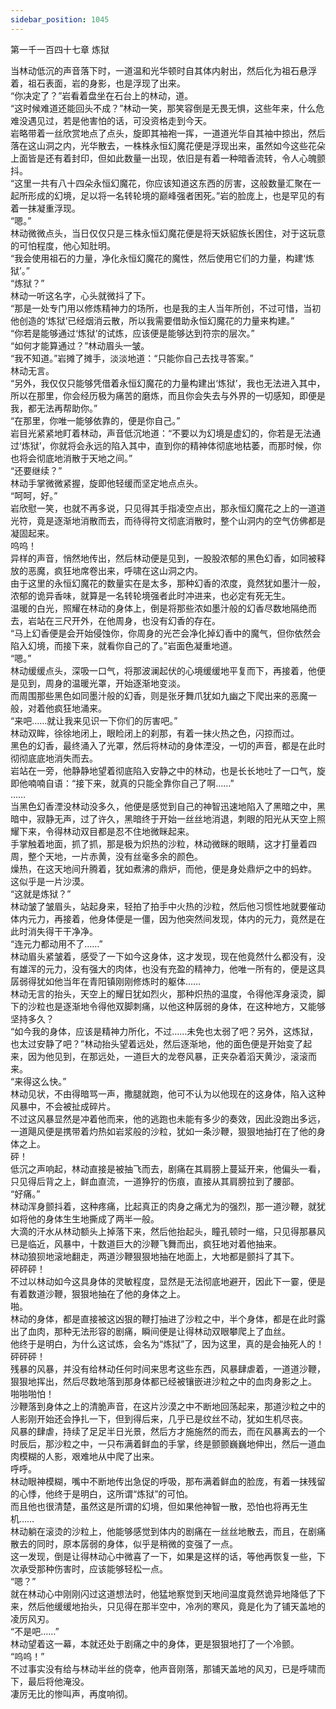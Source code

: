 ```yaml
---
sidebar_position: 1045
---
```

 第一千一百四十七章 炼狱


当林动低沉的声音落下时，一道温和光华顿时自其体内射出，然后化为祖石悬浮着，祖石表面，岩的身影，也是浮现了出来。  
“你决定了？”岩看着盘坐在石台上的林动，道。  
“这时候难道还能回头不成？”林动一笑，那笑容倒是无畏无惧，这些年来，什么危难没遇见过，若是他害怕的话，可没资格走到今天。  
岩略带着一丝欣赏地点了点头，旋即其袖袍一挥，一道道光华自其袖中掠出，然后落在这山洞之内，光华散去，一株株永恒幻魔花便是浮现出来，虽然如今这些花朵上面皆是还有着封印，但如此数量一出现，依旧是有着一种暗香流转，令人心魄颤抖。  
“这里一共有八十四朵永恒幻魔花，你应该知道这东西的厉害，这般数量汇聚在一起所形成的幻境，足以将一名转轮境的巅峰强者困死。”岩的脸庞上，也是罕见的有着一抹凝重浮现。  
“嗯。”  
林动微微点头，当日仅仅只是三株永恒幻魔花便是将天妖貂族长困住，对于这玩意的可怕程度，他心知肚明。  
“我会使用祖石的力量，净化永恒幻魔花的魔性，然后使用它们的力量，构建‘炼狱’。”  
“炼狱？”  
林动一听这名字，心头就微抖了下。  
“那是一处专门用以修炼精神力的场所，也是我的主人当年所创，不过可惜，当初他创造的‘炼狱’已经烟消云散，所以我需要借助永恒幻魔花的力量来构建。”  
“你若是能够通过‘炼狱’的试炼，应该便是能够达到符宗的层次。”  
“如何才能算通过？”林动眉头一皱。  
“我不知道。”岩摊了摊手，淡淡地道：“只能你自己去找寻答案。”  
林动无言。  
“另外，我仅仅只能够凭借着永恒幻魔花的力量构建出‘炼狱’，我也无法进入其中，所以在那里，你会经历极为痛苦的磨炼，而且你会失去与外界的一切感知，即便是我，都无法再帮助你。”  
“在那里，你唯一能够依靠的，便是你自己。”  
岩目光紧紧地盯着林动，声音低沉地道：“不要以为幻境是虚幻的，你若是无法通过‘炼狱’，你就将会永远的陷入其中，直到你的精神体彻底地枯萎，而那时候，你也将会彻底地消散于天地之间。”  
“还要继续？”  
林动手掌微微紧握，旋即他轻缓而坚定地点点头。  
“呵呵，好。”  
岩欣慰一笑，也就不再多说，只见得其手指凌空点出，那永恒幻魔花之上的一道道光符，竟是逐渐地消散而去，而待得符文彻底消散时，整个山洞内的空气仿佛都是凝固起来。  
呜呜！  
异样的声音，悄然地传出，然后林动便是见到，一股股浓郁的黑色幻香，如同被释放的恶魔，疯狂地席卷出来，呼啸在这山洞之内。  
由于这里的永恒幻魔花的数量实在是太多，那种幻香的浓度，竟然犹如墨汁一般，浓郁的诡异香味，就算是一名转轮境强者此时冲进来，也必定有死无生。  
温暖的白光，照耀在林动的身体上，倒是将那些浓如墨汁般的幻香尽数地隔绝而去，岩站在三尺开外，在他周身，也没有幻香的存在。  
“马上幻香便是会开始侵蚀你，你周身的光芒会净化掉幻香中的魔气，但你依然会陷入幻境，而接下来，就看你自己的了。”岩面色凝重地道。  
“嗯。”  
林动缓缓点头，深吸一口气，将那波澜起伏的心境缓缓地平复而下，再接着，他便是见到，周身的温暖光罩，开始逐渐地变淡。  
而周围那些黑色如同墨汁般的幻香，则是张牙舞爪犹如九幽之下爬出来的恶魔一般，对着他疯狂地涌来。  
“来吧……就让我来见识一下你们的厉害吧。”  
林动双眸，徐徐地闭上，眼睑闭上的刹那，有着一抹火热之色，闪掠而过。  
黑色的幻香，最终涌入了光罩，然后将林动的身体湮没，一切的声音，都是在此时彻彻底底地消失而去。  
岩站在一旁，他静静地望着彻底陷入安静之中的林动，也是长长地吐了一口气，旋即他喃喃自语：“接下来，就真的只能全靠你自己了啊……”  
……  
当黑色幻香湮没林动没多久，他便是感觉到自己的神智迅速地陷入了黑暗之中，黑暗中，寂静无声，过了许久，黑暗终于开始一丝丝地消退，刺眼的阳光从天空上照耀下来，令得林动双目都是忍不住地微眯起来。  
手掌触着地面，抓了抓，那是极为炽热的沙粒，林动微眯的眼睛，这才打量着四周，整个天地，一片赤黄，没有丝毫多余的颜色。  
燥热，在这天地间升腾着，犹如煮沸的鼎炉，而他，便是身处鼎炉之中的蚂蚱。  
这似乎是一片沙漠。  
“这就是炼狱？”  
林动皱了皱眉头，站起身来，轻拍了拍手中火热的沙粒，然后他习惯性地就要催动体内元力，再接着，他身体便是一僵，因为他突然间发现，体内的元力，竟然是在此时消失得干干净净。  
“连元力都动用不了……”  
林动眉头紧皱着，感受了一下如今这身体，这才发现，现在他竟然什么都没有，没有雄浑的元力，没有强大的肉体，也没有充盈的精神力，他唯一所有的，便是这具孱弱得犹如他当年在青阳镇刚刚修炼时的躯体……  
林动无言的抬头，天空上的耀日犹如烈火，那种炽热的温度，令得他浑身滚烫，脚下的沙粒也是逐渐地令得他双脚刺痛，以他这种孱弱的身体，在这种地方，又能够坚持多久？  
“如今我的身体，应该是精神力所化，不过……未免也太弱了吧？另外，这炼狱，也太过安静了吧？”林动抬头望着远处，然后逐渐地，他的面色便是开始变了起来，因为他见到，在那远处，一道巨大的龙卷风暴，正夹杂着滔天黄沙，滚滚而来。  
“来得这么快。”  
林动见状，不由得暗骂一声，撒腿就跑，他可不认为以他现在的这身体，陷入这种风暴中，不会被扯成碎片。  
不过这风暴显然是冲着他而来，他的逃跑也未能有多少的奏效，因此没跑出多远，一道飓风便是携带着灼热如岩浆般的沙粒，犹如一条沙鞭，狠狠地抽打在了他的身体之上。  
砰！  
低沉之声响起，林动直接是被抽飞而去，剧痛在其肩膀上蔓延开来，他偏头一看，只见得后背之上，鲜血直流，一道狰狞的伤痕，直接从其肩膀拉到了腰部。  
“好痛。”  
林动浑身颤抖着，这种疼痛，比起真正的肉身之痛尤为的强烈，那一道沙鞭，就犹如将他的身体生生地撕成了两半一般。  
大滴的汗水从林动额头上掉落下来，然后他抬起头，瞳孔顿时一缩，只见得那暴风已是临近，风暴中，十数道巨大的沙鞭飞舞而出，疯狂地对着他抽来。  
林动狼狈地滚地翻走，两道沙鞭狠狠地抽在地面上，大地都是颤抖了其下。  
砰砰砰！  
不过以林动如今这具身体的灵敏程度，显然是无法彻底地避开，因此下一霎，便是有着数道沙鞭，狠狠地抽在了他的身体之上。  
啪。  
林动的身体，都是直接被这凶狠的鞭打抽进了沙粒之中，半个身体，都是在此时露出了血肉，那种无法形容的剧痛，瞬间便是让得林动双眼攀爬上了血丝。  
他终于是明白，为什么这试炼，会名为“炼狱”了，因为这里，真的是会抽死人的！  
砰砰砰！  
残暴的风暴，并没有给林动任何时间来思考这些东西，风暴肆虐着，一道道沙鞭，狠狠地挥出，然后尽数地落到那身体都已经被镶嵌进沙粒之中的血肉身影之上。  
啪啪啪怕！  
沙鞭落到身体之上的清脆声音，在这片沙漠之中不断地回荡起来，那道沙粒之中的人影刚开始还会挣扎一下，但到得后来，几乎已是纹丝不动，犹如生机尽丧。  
风暴的肆虐，持续了足足半日光景，然后方才施施然的而去，而在风暴离去的一个时辰后，那沙粒之中，一只布满着鲜血的手掌，终是颤颤巍巍地伸出，然后一道血肉模糊的人影，艰难地从中爬了出来。  
呼呼。  
林动眼神模糊，嘴中不断地传出急促的呼吸，那布满着鲜血的脸庞，有着一抹残留的心悸，他终于是明白，这所谓“炼狱”的可怕。  
而且他也很清楚，虽然这是所谓的幻境，但如果他神智一散，恐怕也将再无生机……  
林动躺在滚烫的沙粒上，他能够感觉到体内的剧痛在一丝丝地散去，而且，在剧痛散去的同时，原本孱弱的身体，似乎是稍微的变强了一点。  
这一发现，倒是让得林动心中微喜了一下，如果是这样的话，等他再恢复一些，下次承受那种伤害时，应该能够轻松一点。  
“嗯？”  
就在林动心中刚刚闪过这道想法时，他猛地察觉到天地间温度竟然诡异地降低了下来，然后他缓缓地抬头，只见得在那半空中，冷冽的寒风，竟是化为了铺天盖地的凌厉风刃。  
“不是吧……”  
林动望着这一幕，本就还处于剧痛之中的身体，更是狠狠地打了一个冷颤。  
“呜呜！”  
不过事实没有给与林动半丝的侥幸，他声音刚落，那铺天盖地的风刃，已是呼啸而下，最后将他淹没。  
凄厉无比的惨叫声，再度响彻。  
  
  
